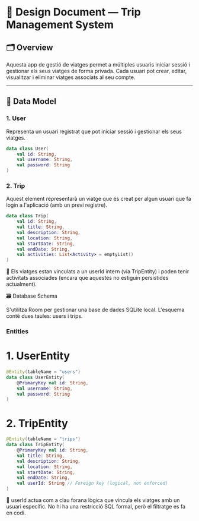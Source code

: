 # 📄 Design Document — Trip Management System

## 🗂️ Overview

Aquesta app de gestió de viatges permet a múltiples usuaris iniciar sessió i gestionar els seus viatges de forma privada. Cada usuari pot crear, editar, visualitzar i eliminar viatges associats al seu compte.

---

## 🧩 Data Model

### 1. **User**

Representa un usuari registrat que pot iniciar sessió i gestionar els seus viatges.

```kotlin
data class User(
    val id: String,
    val username: String,
    val password: String
)
```

### 2. **Trip**

Aquest element representarà un viatge que és creat per algun usuari que fa login a l'aplicació (amb un previ registre).

```kotlin
data class Trip(
    val id: String,
    val title: String,
    val description: String,
    val location: String,
    val startDate: String,
    val endDate: String,
    val activities: List<Activity> = emptyList()
)
```

📝 Els viatges estan vinculats a un userId intern (via TripEntity) i poden tenir activitats associades (encara que aquestes no estiguin persistides actualment).

🗃 Database Schema

S'utilitza Room per gestionar una base de dades SQLite local. L'esquema conté dues taules: users i trips.

### **Entities**

# 1. **UserEntity**

```kotlin
@Entity(tableName = "users")
data class UserEntity(
    @PrimaryKey val id: String,
    val username: String,
    val password: String
)

```

# 2. **TripEntity**

```kotlin
@Entity(tableName = "trips")
data class TripEntity(
    @PrimaryKey val id: String,
    val title: String,
    val description: String,
    val location: String,
    val startDate: String,
    val endDate: String,
    val userId: String // Foreign key (logical, not enforced)
)
```

🔐 userId actua com a clau forana lògica que vincula els viatges amb un usuari específic. No hi ha una restricció SQL formal, però el filtratge es fa en codi.








